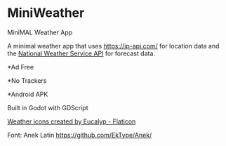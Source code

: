 # MiniWeather
MiniMAL Weather App

A minimal weather app that uses https://ip-api.com/ for location data and the <a href="https://www.weather.gov/documentation/services-web-api" title= "National Weather Service API">National Weather Service API</a>  for forecast data. 

*Ad Free

*No Trackers

*Android APK

Built in Godot with GDScript

<a href="https://www.flaticon.com/free-icons/weather" title="weather icons">Weather icons created by Eucalyp - Flaticon</a>

Font: Anek Latin https://github.com/EkType/Anek/
